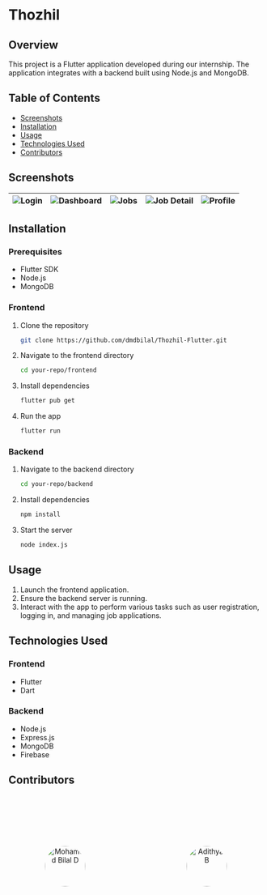 # Thozhil

## Overview
This project is a Flutter application developed during our internship. The application integrates with a backend built using Node.js and MongoDB.

## Table of Contents
- [Screenshots](#screenshots)
- [Installation](#installation)
- [Usage](#usage)
- [Technologies Used](#technologies-used)
- [Contributors](#contributors)

## Screenshots

| ![Login](https://github.com/dmdbilal/Thozhil-Flutter/assets/91405690/ca602b1f-457e-41f1-88af-5c710c6466ef) | ![Dashboard](https://github.com/dmdbilal/Thozhil-Flutter/assets/91405690/9f897890-c24c-4239-a91a-186ff1b7694f) | ![Jobs](https://github.com/dmdbilal/Thozhil-Flutter/assets/91405690/dc5ea31e-e926-45c6-bcb1-0be293e41bab) | ![Job Detail](https://github.com/dmdbilal/Thozhil-Flutter/assets/91405690/a4c6699f-4e06-4e86-8881-d534579eac67) | ![Profile](https://github.com/dmdbilal/Thozhil-Flutter/assets/91405690/eea9f422-12eb-4cef-9f59-6c7db5e2e5d8) |
|---------------------------------------|---------------------------------------|---------------------------------------|---------------------------------------|---------------------------------------|


## Installation

### Prerequisites
- Flutter SDK
- Node.js
- MongoDB

### Frontend
1. Clone the repository
    ```bash
    git clone https://github.com/dmdbilal/Thozhil-Flutter.git
    ```
2. Navigate to the frontend directory
    ```bash
    cd your-repo/frontend
    ```
3. Install dependencies
    ```bash
    flutter pub get
    ```
4. Run the app
    ```bash
    flutter run
    ```

### Backend
1. Navigate to the backend directory
    ```bash
    cd your-repo/backend
    ```
2. Install dependencies
    ```bash
    npm install
    ```
3. Start the server
    ```bash
    node index.js
    ```

## Usage
1. Launch the frontend application.
2. Ensure the backend server is running.
3. Interact with the app to perform various tasks such as user registration, logging in, and managing job applications.

## Technologies Used
### Frontend
- Flutter
- Dart

### Backend
- Node.js
- Express.js
- MongoDB
- Firebase

## Contributors
<div style="display: flex; justify-content: center;">
  <!-- Contributor 1 -->
  <a href="https://github.com/dmdbilal" style="margin: 100px; text-align: center; text-decoration: none; color: inherit; display: flex; flex-direction: column; align-items: center;">
    <img src="https://avatars.githubusercontent.com/u/91405690?v=4" alt="Mohamed Bilal D" style="width: 80px; height: 80px; border-radius: 50%;">
  </a>

  <!-- Contributor 2 -->
  <a href="https://github.com/adithya1306" style="margin: 100px; text-align: center; text-decoration: none; color: inherit; display: flex; flex-direction: column; align-items: center;">
    <img src="https://github.com/dmdbilal/Thozhil-Flutter/assets/91405690/6f33c57f-62c7-4489-875c-b44c23820d9e" alt="Adithya B" style="width: 80px; height: 80px; border-radius: 50%;">
  </a>
</div>
